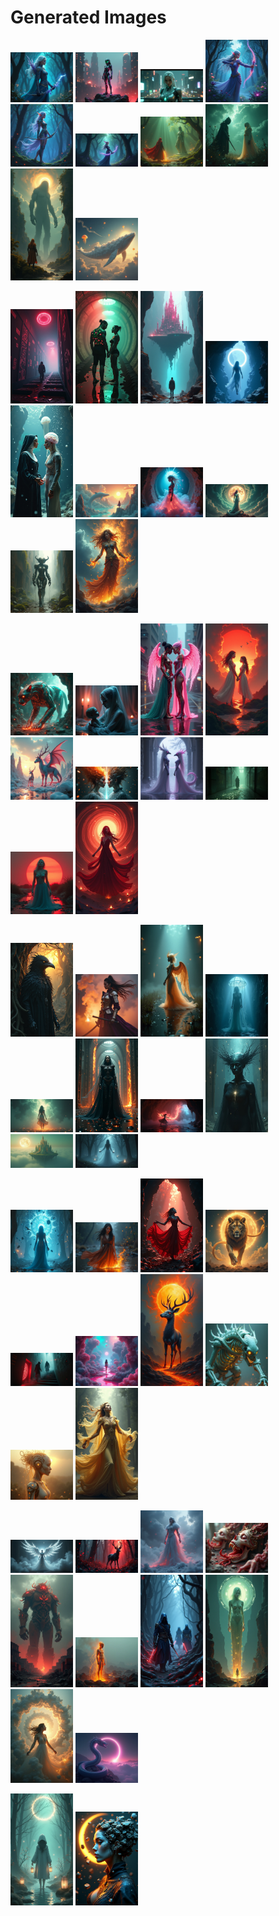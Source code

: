 # Generated Images



<img src="2025_06_18_01.png" width="100"/> <img src="2025_06_18_02.png" width="100"/> <img src="2025_06_18_03.png" width="100"/> <img src="2025_06_18_04.png" width="100"/> <img src="2025_06_18_05.png" width="100"/> <img src="2025_06_18_06.png" width="100"/> <img src="2025_06_18_07.png" width="100"/> <img src="2025_06_18_08.png" width="100"/> <img src="2025_06_18_09.png" width="100"/> <img src="2025_06_18_10.png" width="100"/>

<img src="2025_06_18_11.png" width="100"/> <img src="2025_06_18_12.png" width="100"/> <img src="2025_06_18_13.png" width="100"/> <img src="2025_06_18_14.png" width="100"/> <img src="2025_06_18_15.png" width="100"/> <img src="2025_06_18_16.png" width="100"/> <img src="2025_06_18_17.png" width="100"/> <img src="2025_06_18_18.png" width="100"/> <img src="2025_06_18_19.png" width="100"/> <img src="2025_06_18_20.png" width="100"/>

<img src="2025_06_18_21.png" width="100"/> <img src="2025_06_18_22.png" width="100"/> <img src="2025_06_18_23.png" width="100"/> <img src="2025_06_18_24.png" width="100"/> <img src="2025_06_18_25.png" width="100"/> <img src="2025_06_18_26.png" width="100"/> <img src="2025_06_18_27.png" width="100"/> <img src="2025_06_18_28.png" width="100"/> <img src="2025_06_18_29.png" width="100"/> <img src="2025_06_18_30.png" width="100"/>

<img src="2025_06_18_31.png" width="100"/> <img src="2025_06_18_32.png" width="100"/> <img src="2025_06_18_33.png" width="100"/> <img src="2025_06_18_34.png" width="100"/> <img src="2025_06_18_35.png" width="100"/> <img src="2025_06_18_36.png" width="100"/> <img src="2025_06_18_37.png" width="100"/> <img src="2025_06_18_38.png" width="100"/> <img src="2025_06_18_39.png" width="100"/> <img src="2025_06_18_40.png" width="100"/>

<img src="2025_06_18_41.png" width="100"/> <img src="2025_06_18_42.png" width="100"/> <img src="2025_06_18_43.png" width="100"/> <img src="2025_06_18_44.png" width="100"/> <img src="2025_06_18_45.png" width="100"/> <img src="2025_06_18_46.png" width="100"/> <img src="2025_06_18_47.png" width="100"/> <img src="2025_06_18_48.png" width="100"/> <img src="2025_06_18_49.png" width="100"/> <img src="2025_06_18_50.png" width="100"/>

<img src="2025_06_18_51.png" width="100"/> <img src="2025_06_18_52.png" width="100"/> <img src="2025_06_18_53.png" width="100"/> <img src="2025_06_18_54.png" width="100"/> <img src="2025_06_18_55.png" width="100"/> <img src="2025_06_18_56.png" width="100"/> <img src="2025_06_18_57.png" width="100"/> <img src="2025_06_18_58.png" width="100"/> <img src="2025_06_18_59.png" width="100"/> <img src="2025_06_18_60.png" width="100"/>

<img src="2025_06_18_61.png" width="100"/> <img src="2025_06_18_62.png" width="100"/>